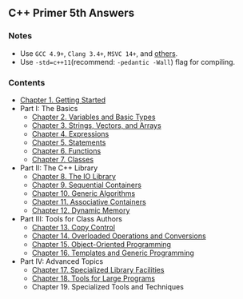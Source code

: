 ## C++ Primer 5th Answers

### Notes

* Use `GCC 4.9+`, `Clang 3.4+`, `MSVC 14+`, and [others](http://en.cppreference.com/w/cpp/compiler_support).
* Use `-std=c++11`\(recommend: `-pedantic -Wall`\) flag for compiling.

### Contents

* [Chapter 1. Getting Started](ch01/README.md)
* Part I: The Basics
  * [Chapter 2. Variables and Basic Types](ch02/README.md)
  * [Chapter 3. Strings, Vectors, and Arrays](ch03/README.md)
  * [Chapter 4. Expressions](ch04/README.md)
  * [Chapter 5. Statements](ch05/README.md)
  * [Chapter 6. Functions](ch06/README.md)
  * [Chapter 7. Classes](ch07/README.md)
* Part II: The C++ Library
  * [Chapter 8. The IO Library](ch08/README.md)
  * [Chapter 9. Sequential Containers](ch09/README.md)
  * [Chapter 10. Generic Algorithms](ch10/README.md)
  * [Chapter 11. Associative Containers](ch11/README.md)
  * [Chapter 12. Dynamic Memory](ch12/README.md)
* Part III: Tools for Class Authors
  * [Chapter 13. Copy Control](ch13/README.md)
  * [Chapter 14. Overloaded Operations and Conversions](ch14/README.md)
  * [Chapter 15. Object-Oriented Programming](ch15)
  * [Chapter 16. Templates and Generic Programming](ch16)
* Part IV:  Advanced Topics
  * [Chapter 17. Specialized Library Facilities](ch17)
  * [Chapter 18. Tools for Large Programs](ch18)
  * Chapter 19. Specialized Tools and Techniques



